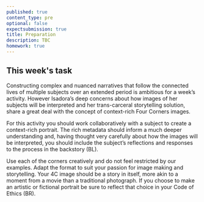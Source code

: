 ```yaml
---
published: true
content_type: pre
optional: false
expectsubmission: true
title: Preparation
description: TBC
homework: true
---
```

## This week's task

Constructing complex and nuanced narratives that follow the connected lives of multiple subjects over an extended period is ambitious for a week’s activity. However Isadora’s deep concerns about how images of her subjects will be interpreted and her trans-carceral storytelling solution, share a great deal with the concept of context-rich Four Corners images.

For this activity you should work collaboratively with a subject to create a context-rich portrait. The rich metadata should inform a much deeper understanding and, having thought  very carefully about how the images will be interpreted, you should include the subject’s reflections and responses to the process in the backstory (BL). 

Use each of the corners creatively and do not feel restricted by our examples. Adapt the format to suit your passion for image making and storytelling. Your 4C image should be a story in itself, more akin to a moment from a movie than a traditional photograph. If you choose to make an artistic or fictional portrait be sure to reflect that choice in your Code of Ethics (BR).



